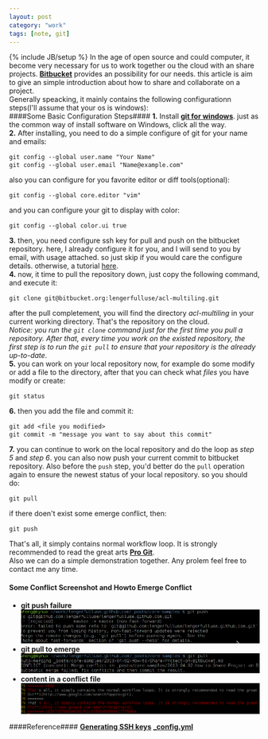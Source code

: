 ```yaml
---
layout: post
category: "work"
tags: [note, git]
---
```

{% include JB/setup %}
In the age of open source and could computer, it become very necessary for us to work together ou the cloud with an 
share projects. [**Bitbucket**](http://bitbucket.org) provides an possibility for our needs.  this article is aim to 
give an simple introduction about how to share and collaborate on a project.   
Generally speacking, it mainly contains the following configurationn steps\(I'll assume that your os is 
windows\):  
####Some Basic Configuration Steps####
**1.**  Install [**git for windows**](msysgit.github.com). just as the common way of install software on Windows, 
click 
all the way.  
**2.**  After installing, you need to do a simple configure of git for your name and emails:  

	git config --global user.name "Your Name"
	git config --global user.email "Name@example.com"  

also you can configure for you favorite editor or diff tools\(optional\):  

	git config --global core.editor "vim"  

and you can configure your git to display with color:

	git config --global color.ui true  

**3.** then, you need configure ssh key for pull and push on the bitbucket repository. here, I already configure it 
for 
you, and I will send to you by email, with usage attached. so just skip if you would care the configure details. 
otherwise, a tutorial [here](https://help.github.com/articles/generating-ssh-keys).  
**4.** now, it time to pull the repository down, just copy the following command, and execute it:  

	git clone git@bitbucket.org:lengerfulluse/acl-multiling.git  

after the pull completement, you will find the directory *acl\-multiling* in your current working directory. That's 
the repository on the cloud.  
*Notice: you run the `git clone` command just for the first time you pull a repository. After that, every time you 
work on the existed repository, the first step is to run the `git pull` to ensure that your repository
 is the already up\-to\-date*.      
**5.** you can work on your local repository now, for example do some modify or add a file to the directory, after 
that you can check  what *files* you have modify or create:  

	git status  

**6.** then you add the file and commit it:  

	git add <file you modified>  
	git commit -m "message you want to say about this commit"  

**7.** you can continue to work on the local repository and do the loop as *step 5* and *step 6*. you can also now 
push 
your current commit to bitbucket repository.  Also before the `push` step, you'd better do the `pull` operation again 
to ensure the newest status of your local repository. so you should do:  

	git pull  

if there doen't exist some emerge conflict, then:  

	git push  

That's all, it simply contains normal workflow loop. It is strongly recommended to read the great arts [**Pro 
Git**](http://www.google.com/search?q=pro+git).  
Also we can do a simple demonstration together. Any prolem feel free to contact me any time.  
#### Some Conflict Screenshot and Howto Emerge Conflict ####
- **git push failure**  
  ![push failure](/assets/img/git/push-conflict.png) 
- **git pull to emerge**
  ![pull emerge](/assets/img/git/pull-emerge-conflict.png)
- **content in a conflict file**
  ![cotent](/assets/img/git/conflict-content.png)

####Reference####
[**Generating SSH keys**](https://help.github.com/articles/generating-ssh-keys)
[**\_config.yml**](http://jekyllrb.com) 

   
